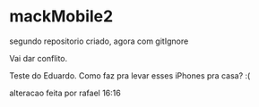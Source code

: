 # mackMobile2
segundo repositorio criado, agora com gitIgnore

Vai dar conflito.

Teste do Eduardo. Como faz pra levar esses iPhones pra casa? :(

alteracao feita por rafael 16:16
